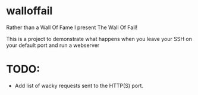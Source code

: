 # walloffail
Rather than a Wall Of Fame I present The Wall Of Fail!

This is a project to demonstrate what happens when you leave your SSH on your default port and run a webserver

# TODO:
- Add list of wacky requests sent to the HTTP(S) port.
